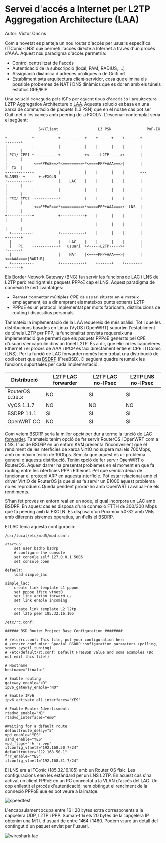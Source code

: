 # Servei d'accés a Internet per L2TP Aggregation Architecture (LAA)

Autor: Víctor Oncins

Com a novetat es planteja un nou router d'accés per usuaris específics (ITConic-LNS) que permeti l'accés directe a Internet a través d'un procés d'AAA. Aquest nou paradigma d'accés permetria:

* Control centralitzat de l'accés
* Autenticació de la subscripció (local, PAM, RADIUS, ...)
* Assignació dinàmica d'adreces públiques o de Guifi.net
* Establiment sota arquitectura client-servidor, cosa que elimina els possible problemes de NAT i DNS dinàmics que es donen amb els túnels estàtics GRE/IPIP

Una solució coneguda pels ISPs per aquest tipus d'accés és l'arquitectura L2TP Aggregation Architecture o [LAA](https://www.broadband-forum.org/technical/download/TR-025.pdf). Aquesta solució es basa en una xarxa de commutació de paquets (L3 PSN) que en el nostre cas pot ser Guifi.net o les xarxes amb peering de la FXOLN. L'escenari contemplat seria el següent:

```
               SN/Client                  L3 PSN                PoP-IX  

+-----------+           +-----------+    +------+    +-------+          +------+
|           |           |           |    |      |    |       |          |      |
| PC1/ CPE1 +-----------+           +<-----L2TP----->+       |          |      |
|           |<==PPPoE==>*<=========>*<====PPP+AAA===>|       |          |  IX  |
+-----------+           |           |    |      |    |       +--VLAN95--+      +->FXOLN
+-----------+           |    LAC    |    |      |    |       |          |      |
|           |           |           |    |      |    |       |          |      |
| PC2/ CPE2 +-----------+           |    |      |    |       |          |      |
|           |<==PPPoE==>*<=========>*<====PPP+AAA===>+  LNS  |          |      |
+-----------+           +-----------+    |      |    |       |          |      |
                                         |      |    |       |          |      |
  +---------+           +-----------+    |      |    |       |          +------+
  |         |           |    LAC    |    |      |    |       |
  |   PC    +-----------+   usuari  +<-----L2TP----->+       |          +------+
  |         |           |    NAT    |<====PPP+AAA===>|       |<==AAA===>|RADIUS|
  +---------+           +-----------+    +------+    +-------+          +------+
```

Els Border Network Gateway (BNG) fan servir les funcions de LAC i LNS de L2TP però redirigint els paquets PPPoE cap el LNS. Aquest paradigma de connexió té cert avantatges:

 * Permet connectar múltiples CPE de usuari situats en el mateix emplaçament, és a dir emprant els mateixos punts extrems L2TP
 * PPPoE és un protocol implementat per molts fabricants, distribucions de routing i dispositius personals

Tanmateix la implementació de la LAA requereix de més anàlisi. Tot i que les distribucions basades en Linux (VyOS i OpenWRT) suporten l'establiment de túnels L2TP per PPP, la funcionalitat prevista requereix una implementació que permeti que els paquets PPPoE generats pel CPE d'usuari s'encapsulin dins un túnel L2TP. És a dir, que elimini les capceleres Ethernet i el procés de AAA i IPCP es faci directament entre el CPE i ITConic (LNS). Per la funció de LAC forwarder només hem trobat una distribució de codi obert que és [BSDRP](https://bsdrp.net/) (FreeBSD). El següent quadre resumeix les funcions suportades per cada implementació:


| Distribució     | L2TP LAC forwarder |L2TP LAC no-IPsec |L2TP LNS no-IPsec | 
| ----------------| ------------------ |----------------- |------------------|
| RouterOS 6.38.X | NO                 | SI               | SI               |
| VyOS 1.1.7      | NO                 | NO               | NO               |
| BSDRP 11.1      | SI                 | SI               | SI               |
| OpenWRT CC      | NO                 | SI               | SI               |

Com veiem BSDRP seria la millor opció per dur a terme la funció de [LAC forwarder](https://bsdrp.net/documentation/examples/pppoe_and_l2tp_lab?s[]=l2tp). Tanmateix tenim opció de fer servir RouterOS i OpenWRT com a LNS. L'ús de BSDRP en un entorn KVM presenta l'inconvenient que el rendiment de les interfícies de xarxa VirtIO no supera mai els 700Mbps, amb un màxim teòric de 10Gbps. Sembla que aquest és un problema general d'aquesta distribució. Tenim opció de fer servir OpenWRT o RouterOS. Aquest darrer ha presentat problemes en el moment en que fa routing entre les interficies PPP i Ethernet. Pel que sembla deixa de funcionar el protocol ARP en aquesta interfície. Pot estar relacionat amb el driver VirtIO de RouterOS ja que si es fa servir un E1000 aquest problema no es reprodueix. Queda pendent provar-ho amb OpenWRT i avaluar-ne els rendiments.

S'han fet proves en entorn real en un node, el qual incorpora un LAC amb BSDRP. En aquest cas es disposa d'una connexió FTTH de 300/300 Mbps que fa peering amb la FXOLN. Es disposa d'un Proxmox 5.0-32 amb VMs amb diferents sistemes operatius, un d'ells el BSDRP.

El LAC tenia aquesta configuració:

```
/usr/local/etc/mpd5/mpd.conf:

startup:
    set user bsdrp bsdrp
    # configure the console
    set console self 127.0.0.1 5005
    set console open

default:
    load simple_lac

simple_lac:
    create link template L1 pppoe
    set pppoe iface vtnet0
    set link action forward L2
    set link enable incoming

    create link template L2 l2tp
    set l2tp peer 185.32.16.105

/etc/rc.conf:

###### BSD Router Project Base Configuration ########

# /etc/rc.conf: This file, put your configuration here
# /etc/rc.conf.misc: Special BSDRP configuration parameters (polling, somes sysctl tunning)
# /etc/default/rc.conf: Default FreeBSD value and some examples (Do not edit this file!)

# Hostname
hostname="finalac"

# Enable routing
gateway_enable="NO"
ipv6_gateway_enable="NO"

# Enable IPv6
ipv6_activate_all_interfaces="YES"

# Enable Router Advertisment:
rtadvd_enable="NO"
rtadvd_interfaces="em0"

#Waiting for a default route
defaultroute_delay="5"
mpd_enable="YES"
sshd_enable="YES"
mpd_flags="-b -s ppp"
ifconfig_vtnet2="192.168.50.7/24"
defaultrouter="192.168.50.1"
frr_enable="YES"
ifconfig_vtnet1="192.168.31.7/24"
```

El LNS era a ITConic (185.32.16.105) amb un Router OS físic. Les configuracions eren les estàndard per un LNS L2TP. En aquest cas s'ha activat un client PPPoE en un PC connectat a la VLAN d'accés del LAC. Un cop enllestit el procés d'autenticació, hem obtingut el rendiment de la connexió PPPoE que es pot veure a la imatge.

![speedtest](/img/laa_speedtest)

L'encapsulament ocupa entre 16 i 20 bytes extra corresponents a la capçelera UDP, L2TP i PPP. Suman-t'hi els 20 bytes de la capçelera IP obtenim una MTU d'usuari de entre 1464 i 1460. Podem veure un detall del contingut d'un paquet enviat per l'usuari.

![wireshark-lac](/img/laa_wireshark-lac)
